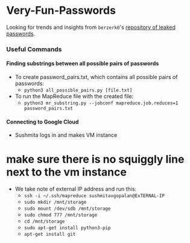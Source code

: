 # Very-Fun-Passwords

Looking for trends and insights from `berzerk0`'s [repository of leaked passwords](https://github.com/berzerk0/Probable-Wordlists).

### Useful Commands

#### Finding substrings between all possible pairs of passwords
* To create password_pairs.txt, which contains all possible pairs of passwords:
  * `python3 all_possible_pairs.py [file.txt]`
* To run the MapReduce file with the created file:
  * `python3 mr_substring.py --jobconf mapreduce.job.reduces=1 password_pairs.txt`

#### Connecting to Google Cloud
* Sushmita logs in and makes VM instance
 # make sure there is no squiggly line next to the vm instance
  * We take note of external IP address and run this:
    * `ssh -i ~/.ssh/mapreduce sushmitavgopalan@ExTERNAL-IP`
    * `sudo mkdir /mnt/storage`
    * `sudo mount /dev/sdb /mnt/storage`
    * `sudo chmod 777 /mnt/storage`
    * `cd /mnt/storage`
    * `sudo apt-get install python3-pip`
    * `apt-get install git`
